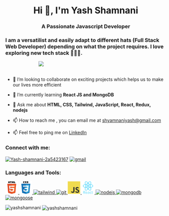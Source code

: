  <h1 align="center">Hi 👋, I'm Yash Shamnani</h1>
<h3 align="center">A Passionate Javascript Developer </h3>

### I am a versatilist and easily adapt to different hats (Full Stack Web Developer) depending on what the project requires. I love exploring new tech stack 👨🏻‍💻. 

<img align = "right" width = "400" src="https://camo.githubusercontent.com/c1dcb74cc1c1835b1d716f5051499a2814c683c806b15f04b0eba492863703e9/68747470733a2f2f63646e2e6472696262626c652e636f6d2f75736572732f3733303730332f73637265656e73686f74732f363538313234332f6176656e746f2e676966">

<!-- <p align="left"> <img src="https://komarev.com/ghpvc/?username=shivanand0297&label=Profile%20views&color=0e75b6&style=flat" alt="shivanand0297" /> </p> -->
<br>
<br>

-  🤝    I’m looking to collaborate on exciting projects which helps us to make our lives more efficient

- 🌱 I’m currently learning **React JS and MongoDB**

- 💬 Ask me about **HTML, CSS, Tailwind, JavaScript, React, Redux, nodejs**

- 📫 How to reach me , you can email me at shyamnaniyash@gmail.com

- 📫 Feel free to ping me on [LinkedIn](https://www.linkedin.com/in/yash-shamnani-a76a34203/)

<h3 align="left">Connect with me:</h3>
<p align="left">
<a href="https://www.linkedin.com/in/yash-shamnani-a76a34203/" target="blank"><img align="center" src="https://raw.githubusercontent.com/rahuldkjain/github-profile-readme-generator/master/src/images/icons/Social/linked-in-alt.svg" alt="Yash-shamnani-2a5423167" height="30" width="40" /></a>
 <a href="https://gmail.com/" target="blank"><img align="center" src="https://user-images.githubusercontent.com/51487163/197837720-984ba8ab-4e03-4c65-ac71-40d6d15f1267.png" alt="gmail" height="30" width="40" /></a>
</p>

<h3 align="left">Languages and Tools:</h3>
<p align="left"><!--  html  --><a href="https://www.w3.org/html/" target="_blank" rel="noreferrer"> <img src="https://raw.githubusercontent.com/devicons/devicon/master/icons/html5/html5-original-wordmark.svg" alt="html5" width="40" height="40"/> </a><!-- css --><a href="https://www.w3schools.com/css/" target="_blank" rel="noreferrer"> <img src="https://raw.githubusercontent.com/devicons/devicon/master/icons/css3/css3-original-wordmark.svg" alt="css3" width="40" height="40"/> </a><!-- tailwind --><a href="https://tailwindcss.com/" target="_blank" rel="noreferrer"> <img src="https://www.vectorlogo.zone/logos/tailwindcss/tailwindcss-icon.svg" alt="tailwind" width="40" height="40"/> </a><!-- bootstrap -->  <a href="https://git-scm.com/" target="_blank" rel="noreferrer"> <img src="https://www.vectorlogo.zone/logos/git-scm/git-scm-icon.svg" alt="git" width="40" height="40"/> </a><!-- javascript --><a href="https://developer.mozilla.org/en-US/docs/Web/JavaScript" target="_blank" rel="noreferrer"> <img src="https://raw.githubusercontent.com/devicons/devicon/master/icons/javascript/javascript-original.svg" alt="javascript" width="40" height="40"/></a><!-- reactjs --><a href="https://reactjs.org/" target="_blank" rel="noreferrer"> <img src="https://raw.githubusercontent.com/devicons/devicon/master/icons/react/react-original-wordmark.svg" alt="react" width="40" height="40"/> </a><!--  nodejs --><a href="https://nodejs.org/en/" target="_blank" rel="noreferrer"> <img src="https://res.cloudinary.com/practicaldev/image/fetch/s--Lvl1ZNKy--/c_imagga_scale,f_auto,fl_progressive,h_420,q_auto,w_1000/https://dev-to-uploads.s3.amazonaws.com/uploads/articles/1ph7yc1i1vqqgwpxegw5.png" alt="nodejs" width="40" height="40"/> </a><!--  mongodb --><a href="https://www.mongodb.com/" target="_blank" rel="noreferrer"> <img src="https://miro.medium.com/max/512/1*doAg1_fMQKWFoub-6gwUiQ.png" alt="mongodb" width="40" height="40"/></a><!--  mongoose --><a href="https://mongoosejs.com/" target="_blank" rel="noreferrer"> <img src="https://cms-assets.tutsplus.com/uploads/users/34/posts/29527/preview_image/mongoose.jpg" alt="mongoose" width="40" height="40"/></a>
  
<!-- mongoose -->
  
  
  
</p>

<p><img align="left" src="https://github-readme-stats.vercel.app/api/top-langs?username=yashshamnani&show_icons=true&locale=en&layout=compact" alt="yashshamnani" /></p>

<p>&nbsp;<img align="center" src="https://github-readme-stats.vercel.app/api?username=yashshamnani&show_icons=true&locale=en" alt="yashshamnani" /></p>
